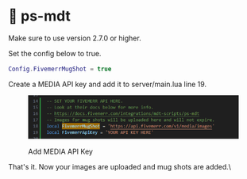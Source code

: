 # 🚓 ps-mdt

Make sure to use version 2.7.0 or higher.

Set the config below to true.

```lua
Config.FivemerrMugShot = true
```

Create a MEDIA API key and add it to server/main.lua line 19.

<figure><img src="../../.gitbook/assets/image (4).png" alt=""><figcaption><p>Add MEDIA API Key</p></figcaption></figure>

&#x20;That's it. Now your images are uploaded and mug shots are added.\
